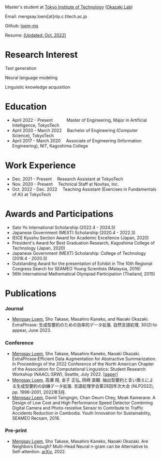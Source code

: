 Master's student at [Tokyo Institute of Technology](https://www.titech.ac.jp/english) ([Okazaki Lab](https://www.nlp.c.titech.ac.jp/index.en.html))

Email: mengsay.loem[at]nlp.c.titech.ac.jp

Github: [loem-ms](https://github.com/loem-ms)

Resume: [(Updated: Oct. 2022)](./Resume_full_2022_Oct.pdf)

# Research Interest

Text generation

Neural language modeling

Linguistic knowledge acquisition

# Education
- April 2022 - Present &emsp;&emsp;&emsp;Master of Engineering, Major in Artificial Intelligence, TokyoTech
- April 2020 - March 2022 &emsp;Bachelor of Engineering (Computer Science), TokyoTech
- April 2017 - March 2020 &emsp;Associate of Engineering (Information Engineering), NIT, Kagoshima College

# Work Experience
- Dec. 2021 - Present&emsp; Research Assistant at TokyoTech
- Nov. 2020 - Present&emsp; Technical Staff at Novitas, Inc. 
- Oct. 2022 - Dec. 2022&emsp; Teaching Assistant (Exercises in Fundamentals of AI) at TokyoTech


# Awards and Participations
* Sato Yo International Scholarship (2022.4 - 2024.3)
* Japanese Government (MEXT) Scholarship (2020.4 - 2022.3) 
* IEICE Kyushu Section Award for Academic Excellence (Japan, 2020)
* President's Award for Best Graduation Research, Kagoshima College of Technology (Japan, 2020)
* Japanese Government (MEXT) Scholarship: College of Technology (2016.4 - 2020.3) 
* Outstanding Award for the presentation of Exhibit in The 10th Regional Congress Search for SEAMEO Young Scientists (Malaysia, 2016)
* 56th International Mathematical Olympiad Participation (Thailand, 2015)

# Publications

### Journal
* <u>Mengsay Loem</u>, Sho Takase, Masahiro Kaneko, and Naoaki Okazaki. ExtraPhrase: 生成型要約のための効率的データ拡張. 自然言語処理, 30(2):to appear, June 2023.

### Conference
* <u>Mengsay Loem</u>, Sho Takase, Masahiro Kaneko, Naoaki Okazaki. ExtraPhrase:Efficient Data Augmentation for Abstractive Summarization. In Proceedings of the 2022 Conference of the North American Chapter of the Association for Computational Linguistics: Student Research Workshop (NAACL:SRW), Seattle, July 2022. [[paper](https://aclanthology.org/2022.naacl-srw.3/)]
* <u>Mengsay Loem</u>, 高瀬 翔, 金子 正弘, 岡崎 直観. 抽出型要約と言い換えによる生成型要約の訓練データ拡張. 言語処理学会第28回年次大会 (NLP2022), pp. 1996-2001, 2022年3月.
* <u>Mengsay Loem</u>, David Taingngin, Chan Oeurn Chey, Meak Kamerane. A Design of Low Cost and High Performance Speed Detector Combining Digital Camera and Photo-resistive Sensor to Contribute to Traffic Accidents Reduction in Cambodia. Youth Innovation for Sustainability, SEAMEO Recsam, 2016.  

### Pre-print
* <u>Mengsay Loem</u>, Sho Takase, Masahiro Kaneko, Naoaki Okazaki. Are Neighbors Enough? Multi-Head Neural n-gram can be Alternative to Self-attention. [arXiv](https://arxiv.org/abs/2207.13354), 2022.
